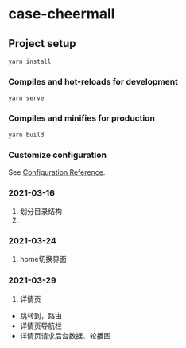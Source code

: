 # case-cheermall

## Project setup
```
yarn install
```

### Compiles and hot-reloads for development
```
yarn serve
```

### Compiles and minifies for production
```
yarn build
```

### Customize configuration
See [Configuration Reference](https://cli.vuejs.org/config/).


### 2021-03-16
1. 划分目录结构
2.

### 2021-03-24
1. home切换界面

### 2021-03-29
1. 详情页
  * 跳转到，路由
  * 详情页导航栏
  * 详情页请求后台数据、轮播图
